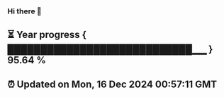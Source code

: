 ### Hi there 👋
⏳ Year progress { ████████████████████████████▁▁ } 95.64 %
---
⏰ Updated on Mon, 16 Dec 2024 00:57:11 GMT
---
